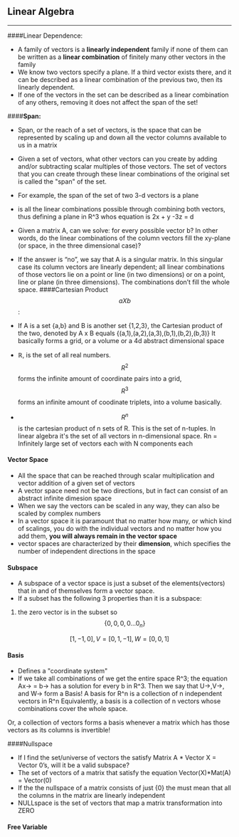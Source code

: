 ## Linear Algebra
---
####Linear Dependence: 
* A family of vectors is a **linearly independent** family if none of them can be written as a **linear combination** of finitely many other vectors in the family
* We know two vectors specify a plane. If a third vector exists there, and it can be described as a linear combination of the previous two, then its linearly dependent.
* If one of the vectors in the set can be described as a linear combination of any others, removing it does not affect the span of the set!


####**Span:** 

* Span, or the reach of a set of vectors, is the space that can be represented by scaling up and down all the vector columns available to us in a matrix
* Given a set of vectors, what other vectors can you create by adding and/or subtracting scalar multiples of those vectors. The set of vectors that you can create through these linear combinations of the original set is called the "span" of the set.
* For example, the span of the set of two 3-d vectors is a plane
 


* is all the linear combinations possible through combining both vectors, thus defining a plane in R^3 whos equation is  2x + y -3z = d
 

* Given a matrix A, can we solve: for every possible vector b? In other words, do the linear combinations of the column vectors fill the xy-plane (or space, in the three dimensional case)? 
* If the answer is “no”, we say that A is a singular matrix. In this singular 
case its column vectors are linearly dependent; all linear combinations of those 
vectors lie on a point or line (in two dimensions) or on a point, line or plane (in 
three dimensions). The combinations don’t fill the whole space. 
####Cartesian Product $$ a X b$$:
*  If A is a set {a,b} and B is another set {1,2,3}, the Cartesian product of the two, denoted by A x B equals {(a,1),(a,2),(a,3),(b,1),(b,2),(b,3)}
It basically forms a grid, or a volume or a 4d abstract dimensional space
*  ℝ, is the set of all real numbers.  $$R^2$$ forms the infinite amount of coordinate pairs into a grid, $$R^3$$ forms an infinite amount of coodinate triplets, into a volume basically.
*  $$ R^n $$ is the cartesian product of n sets of R. This is the set of n-tuples. In linear algebra it's the set of all vectors in n-dimensional space. 
Rn = Infinitely large set of vectors each with N components each

#### Vector Space
* All the space that can be reached through scalar multiplication and vector addition of a given set of vectors
* A vector space need not be two directions, but in fact can consist of an abstract infinite dimesion space
* When we say the vectors can be scaled in any way, they can also be scaled by complex numbers
* In a vector space it is paramount that no matter how many, or which kind of scalings, you do with the individual vectors and no matter how you add them, **you will always remain in the vector space**
* vector spaces are characterized by their **dimension**, which specifies the number of independent directions in the space
 
#### Subspace
* A subspace of a vector space is just a subset of the elements(vectors) that in and of themselves form a vector space.
* If a subset has the following 3 properties than it is a subspace:
1) the zero vector is in the subset so 
$$ \{0,0,0,0...0_n \} $$

 $$ [1, -1, 0], V = [0, 1, -1], W = [0, 0, 1] $$ 

#### Basis
* Defines a "coordinate system"
* If we take all combinations of
we get the entire space R^3; the equation Ax→ = b→ has a solution for every b in R^3. Then we say that U→,V→, and W→ form a Basis!
A basis for R^n is a collection of n independent vectors in R^n
Equivalently, a basis is a collection of n vectors whose combinations cover the whole space.

Or, a collection of vectors forms a basis whenever a matrix which has those vectors as its columns is invertible!

####Nullspace
* If I find the set/universe of vectors the satisfy Matrix A * Vector X = Vector 0’s, will it be a valid subspace?
* The set of vectors of a matrix that satisfy the equation Vector(X)*Mat(A) = Vector(0)
* If the the nullspace of a matrix consists of just {0} the must mean that all the columns in the matrix are linearly independent
* NULLspace is the set of vectors that map a matrix transformation into ZERO

#### Free Variable 







